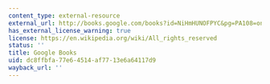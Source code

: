 ```yaml
---
content_type: external-resource
external_url: http://books.google.com/books?id=NiHmHUNOFPYC&pg=PA108=onepage
has_external_license_warning: true
license: https://en.wikipedia.org/wiki/All_rights_reserved
status: ''
title: Google Books
uid: dc8ffbfa-77e6-4514-af77-13e6a64117d9
wayback_url: ''
---
```

